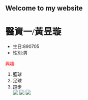 ## Welcome to my website

<style>
  p {color:red;}
  h1 {
    font-family: Lobster;
  }
  </style>
<h1>醫資一/黃昱璇</h1>
<ul>
  <li>生日:890705</li>
  <li>性別:男</li>
</ul>
<p>興趣:</p>
 <ol>
  <li>籃球</li>
  <li>足球</li>
  <li>跑步</li>  
 <img src ="http://getwallpapers.com/wallpaper/full/2/6/3/606484.jpg"> 
 <img src="https://kukuru.tw/wp-content/uploads/2018/06/Brazil.jpg">
<img src="https://static.vecteezy.com/system/resources/previews/000/096/107/original/marathon-runner-vector.jpg">
